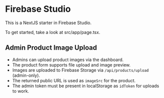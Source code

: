 # Firebase Studio

This is a NextJS starter in Firebase Studio.

To get started, take a look at src/app/page.tsx.

## Admin Product Image Upload

- Admins can upload product images via the dashboard.
- The product form supports file upload and image preview.
- Images are uploaded to Firebase Storage via `/api/products/upload` (admin-only).
- The returned public URL is used as `imageSrc` for the product.
- The admin token must be present in localStorage as `idToken` for uploads to work.
